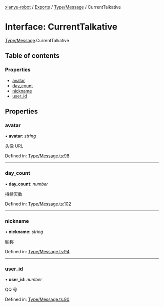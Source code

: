 [xianyu-robot](../README.md) / [Exports](../modules.md) / [Type/Message](../modules/type_message.md) / CurrentTalkative

# Interface: CurrentTalkative

[Type/Message](../modules/type_message.md).CurrentTalkative

## Table of contents

### Properties

- [avatar](type_message.currenttalkative.md#avatar)
- [day\_count](type_message.currenttalkative.md#day_count)
- [nickname](type_message.currenttalkative.md#nickname)
- [user\_id](type_message.currenttalkative.md#user_id)

## Properties

### avatar

• **avatar**: *string*

头像 URL

Defined in: [Type/Message.ts:98](https://github.com/blacktunes/xianyu-robot/blob/ba6672b/src/Type/Message.ts#L98)

___

### day\_count

• **day\_count**: *number*

持续天数

Defined in: [Type/Message.ts:102](https://github.com/blacktunes/xianyu-robot/blob/ba6672b/src/Type/Message.ts#L102)

___

### nickname

• **nickname**: *string*

昵称

Defined in: [Type/Message.ts:94](https://github.com/blacktunes/xianyu-robot/blob/ba6672b/src/Type/Message.ts#L94)

___

### user\_id

• **user\_id**: *number*

QQ 号

Defined in: [Type/Message.ts:90](https://github.com/blacktunes/xianyu-robot/blob/ba6672b/src/Type/Message.ts#L90)
